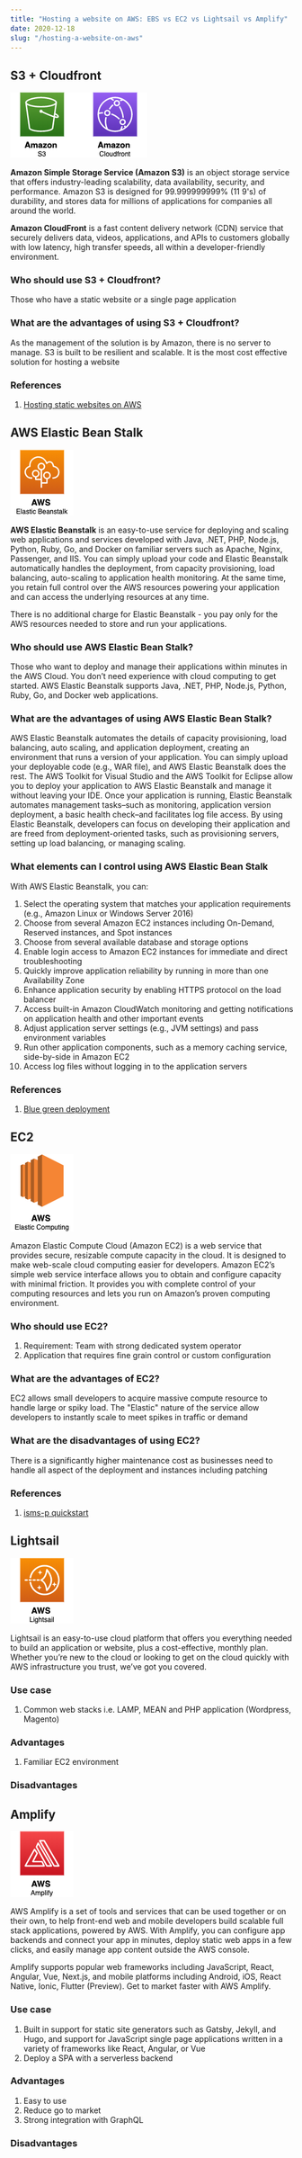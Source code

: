 ```yaml
---
title: "Hosting a website on AWS: EBS vs EC2 vs Lightsail vs Amplify"
date: 2020-12-18
slug: "/hosting-a-website-on-aws"
---
```


## S3 + Cloudfront
![S3 and cloudfront](https://github.com/sebastianlzy/draw-io/raw/master/icons/icons-S3andCloudfront.png)

**Amazon Simple Storage Service (Amazon S3)** is an object storage service that offers industry-leading scalability, data availability, security, and performance. Amazon S3 is designed for 99.999999999% (11 9's) of durability, and stores data for millions of applications for companies all around the world.

**Amazon CloudFront** is a fast content delivery network (CDN) service that securely delivers data, videos, applications, and APIs to customers globally with low latency, high transfer speeds, all within a developer-friendly environment.

### Who should use S3 + Cloudfront?
Those who have a static website or a single page application

### What are the advantages of using S3 + Cloudfront?
As the management of the solution is by Amazon, there is no server to manage. S3 is built to be resilient and scalable. It is the most cost effective solution for hosting a website

### References
1. [Hosting static websites on AWS](https://d0.awsstatic.com/whitepapers/Storage/Building%20Static%20Websites%20on%20AWS.pdf)
 
## AWS Elastic Bean Stalk
![Elastic bean stalk](https://github.com/sebastianlzy/draw-io/raw/master/icons/icons-Beanstalk.png)

**AWS Elastic Beanstalk** is an easy-to-use service for deploying and scaling web applications and services developed with Java, .NET, PHP, Node.js, Python, Ruby, Go, and Docker on familiar servers such as Apache, Nginx, Passenger, and IIS.
You can simply upload your code and Elastic Beanstalk automatically handles the deployment, from capacity provisioning, load balancing, auto-scaling to application health monitoring. At the same time, you retain full control over the AWS resources powering your application and can access the underlying resources at any time.

There is no additional charge for Elastic Beanstalk - you pay only for the AWS resources needed to store and run your applications.

### Who should use AWS Elastic Bean Stalk?
Those who want to deploy and manage their applications within minutes in the AWS Cloud. You don’t need experience with cloud computing to get started. AWS Elastic Beanstalk supports Java, .NET, PHP, Node.js, Python, Ruby, Go, and Docker web applications.

### What are the advantages of using AWS Elastic Bean Stalk?
AWS Elastic Beanstalk automates the details of capacity provisioning, load balancing, auto scaling, and application deployment, creating an environment that runs a version of your application. You can simply upload your deployable code (e.g., WAR file), and AWS Elastic Beanstalk does the rest. The AWS Toolkit for Visual Studio and the AWS Toolkit for Eclipse allow you to deploy your application to AWS Elastic Beanstalk and manage it without leaving your IDE. Once your application is running, Elastic Beanstalk automates management tasks–such as monitoring, application version deployment, a basic health check–and facilitates log file access. By using Elastic Beanstalk, developers can focus on developing their application and are freed from deployment-oriented tasks, such as provisioning servers, setting up load balancing, or managing scaling.

### What elements can I control using AWS Elastic Bean Stalk
With AWS Elastic Beanstalk, you can:

1. Select the operating system that matches your application requirements (e.g., Amazon Linux or Windows Server 2016)
2. Choose from several Amazon EC2 instances including On-Demand, Reserved instances, and Spot instances 
3. Choose from several available database and storage options
4. Enable login access to Amazon EC2 instances for immediate and direct troubleshooting
5. Quickly improve application reliability by running in more than one Availability Zone
6. Enhance application security by enabling HTTPS protocol on the load balancer
7. Access built-in Amazon CloudWatch monitoring and getting notifications on application health and other important events
8. Adjust application server settings (e.g., JVM settings) and pass environment variables
9. Run other application components, such as a memory caching service, side-by-side in Amazon EC2
10. Access log files without logging in to the application servers


### References
1. [Blue green deployment](https://aws.amazon.com/quickstart/architecture/blue-green-deployment/)

## EC2
![ec2](https://github.com/sebastianlzy/draw-io/raw/master/icons/icons-EC2.png)

Amazon Elastic Compute Cloud (Amazon EC2) is a web service that provides secure, resizable compute capacity in the cloud. It is designed to make web-scale cloud computing easier for developers. Amazon EC2’s simple web service interface allows you to obtain and configure capacity with minimal friction. It provides you with complete control of your computing resources and lets you run on Amazon’s proven computing environment.

### Who should use EC2?
1. Requirement: Team with strong dedicated system operator
2. Application that requires fine grain control or custom configuration

### What are the advantages of EC2?
EC2 allows small developers to acquire massive compute resource to handle large or spiky load. The "Elastic" nature of the service allow developers to instantly scale to meet spikes in traffic or demand

### What are the disadvantages of using EC2?
There is a significantly higher maintenance cost as businesses need to handle all aspect of the deployment and instances including patching

### References
1. [isms-p quickstart](https://aws.amazon.com/quickstart/architecture/isms-p/)

## Lightsail
![lightsail](https://github.com/sebastianlzy/draw-io/raw/master/icons/icons-Lightsail.png)

Lightsail is an easy-to-use cloud platform that offers you everything needed to build an application or website, plus a cost-effective, monthly plan. Whether you’re new to the cloud or looking to get on the cloud quickly with AWS infrastructure you trust, we’ve got you covered.

### Use case
1. Common web stacks i.e. LAMP, MEAN and PHP application (Wordpress, Magento)

### Advantages
1. Familiar EC2 environment

### Disadvantages

## Amplify
![Amplify](https://github.com/sebastianlzy/draw-io/raw/master/icons/icons-Amplify.png)

AWS Amplify is a set of tools and services that can be used together or on their own, to help front-end web and mobile developers build scalable full stack applications, powered by AWS. With Amplify, you can configure app backends and connect your app in minutes, deploy static web apps in a few clicks, and easily manage app content outside the AWS console.

Amplify supports popular web frameworks including JavaScript, React, Angular, Vue, Next.js, and mobile platforms including Android, iOS, React Native, Ionic, Flutter (Preview). Get to market faster with AWS Amplify.

### Use case
1. Built in support for static site generators such as Gatsby, Jekyll, and Hugo, and support for JavaScript single page applications written in a variety of frameworks like React, Angular, or Vue
2. Deploy a SPA with a serverless backend

### Advantages
1. Easy to use
2. Reduce go to market 
3. Strong integration with GraphQL

### Disadvantages



